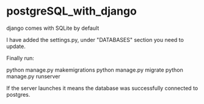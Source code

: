 # postgreSQL_with_django

django comes with SQLite by default

I have added the settings.py, under "DATABASES" section you need to update. 

Finally run:

python manage.py makemigrations
python manage.py migrate
python manage.py runserver


If the server launches it means the database was successfully connected to postgres. 
